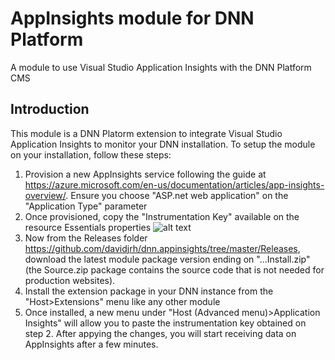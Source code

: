 # AppInsights module for DNN Platform
A module to use Visual Studio Application Insights with the DNN Platform CMS

## Introduction
This module is a DNN Platorm extension to integrate Visual Studio Application Insights to monitor your DNN installation. To setup the module on your installation, follow these steps:

1. Provision a new AppInsights service following the guide at https://azure.microsoft.com/en-us/documentation/articles/app-insights-overview/. Ensure you choose "ASP.net web application" on the "Application Type" parameter
2. Once provisioned, copy the "Instrumentation Key" available on the resource Essentials properties 
![alt text](https://intelequia.blob.core.windows.net/images/AppInsights_InstrumentationKey.png "Instrumentation Key")
3. Now from the Releases folder https://github.com/davidjrh/dnn.appinsights/tree/master/Releases, download the latest module package version ending on "...Install.zip" (the Source.zip package contains the source code that is not needed for production websites). 
4. Install the extension package in your DNN instance from the "Host>Extensions" menu like any other module
5. Once installed, a new menu under "Host (Advanced menu)>Application Insights" will allow you to paste the instrumentation key obtained on step 2. After appying the changes, you will start receiving data on AppInsights after a few minutes.

